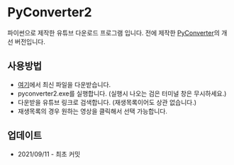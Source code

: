 # PyConverter2
파이썬으로 제작한 유튜브 다운로드 프로그램 입니다. 전에 제작한 [PyConverter](https://github.com/Hydragon516/PyConverter)의 개선 버전입니다.

## 사용방법
* [여기](https://github.com/Hydragon516/PyConverter2/releases/)에서 최신 파일을 다운받습니다.
* pyconverter2.exe를 실행합니다. (실행시 나오는 검은 터미널 창은 무시하세요.)
* 다운받을 유튜브 링크로 검색합니다. (재생목록이어도 상관 없습니다.)
* 재생목록의 경우 원하는 영상을 클릭해서 선택 가능합니다.

## 업데이트
* 2021/09/11 - 최초 커밋
